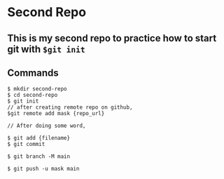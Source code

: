 # Second Repo

## This is my second repo to practice how to start git with `$git init`

## Commands

```shell
$ mkdir second-repo
$ cd second-repo
$ git init
// after creating remote repo on github,
$git remote add mask {repo_url}

// After doing some word,

$ git add {filename}
$ git commit

$ git branch -M main

$ git push -u mask main
```

